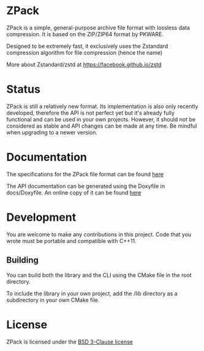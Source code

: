 # ZPack
ZPack is a simple, general-purpose archive file format with lossless data compression. It is based on the ZIP/ZIP64 format by PKWARE.

Designed to be extremely fast, it exclusively uses the Zstandard compression algorithm for file compression (hence the name)

More about Zstandard/zstd at https://facebook.github.io/zstd
# Status
ZPack is still a relatively new format. Its implementation is also only recently developed, therefore the API is not perfect yet but it's already fully functional and can be used in your own projects. However, it should not be considered as stable and API changes can be made at any time. Be mindful when upgrading to a newer version.
# Documentation
The specifications for the ZPack file format can be found [here](docs/specs.txt)

The API documentation can be generated using the Doxyfile in docs/Doxyfile. An online copy of it can be found [here](https://leadrdrk.eu.org/zpack)
# Development
You are welcome to make any contributions in this project. Code that you wrote must be portable and compatible with C++11.
## Building
You can build both the library and the CLI using the CMake file in the root directory.

To include the library in your own project, add the /lib directory as a subdirectory in your own CMake file.
# License
ZPack is licensed under the [BSD 3-Clause license](LICENSE)
